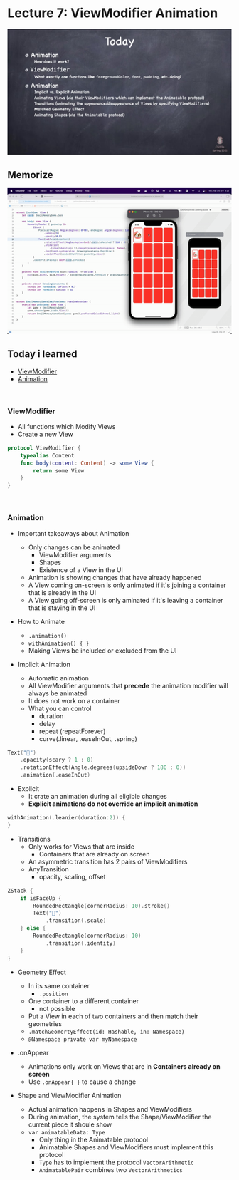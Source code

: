 # Lecture 7: ViewModifier Animation

<img src="./imageFiles/01.jpg">

<br>

## Memorize

<img src="./imageFiles/Demo.gif">

<br>

## Today i learned

- [ViewModifier](#ViewModifier)
- [Animation](#Animation)

<br>

### ViewModifier

- All functions which Modify Views
- Create a new View

```swift
protocol ViewModifier {
    typealias Content
    func body(content: Content) -> some View {
        return some View
    }
}
```

<br>

### Animation

- Important takeaways about Animation
    - Only changes can be animated
        - ViewModifier arguments
        - Shapes
        - Existence of a View in the UI
    - Animation is showing changes that have already happened
    - A View coming on-screen is only animated if it's joining a container that is already in the UI
    - A View going off-screen is only aminated if it's leaving a container that is staying in the UI

- How to Animate
    - `.animation()`
    - `withAnimation() { }`
    - Making Views be included or excluded from the UI

- Implicit Animation
    - Automatic animation
    - All ViewModifier arguments that **precede** the animation modifier will always be animated
    - It does not work on a container
    - What you can control
        - duration
        - delay
        - repeat (repeatForever)
        - curve(.linear, .easeInOut, .spring)

```swift
Text("👻")
    .opacity(scary ? 1 : 0)
    .rotationEffect(Angle.degrees(upsideDown ? 180 : 0))
    .animation(.easeInOut)
```

- Explicit
    - It crate an animation during all eligible changes
    - **Explicit animations do not override an implicit animation**

```swift
withAnimation(.leanier(duration:2)) {    
}
```

- Transitions
    - Only works for Views that are inside
        - Containers that are already on screen
    - An asymmetric transition has 2 pairs of ViewModifiers
    - AnyTransition
        - opacity, scaling, offset

```swift
ZStack {
    if isFaceUp {
        RoundedRectangle(cornerRadius: 10).stroke()
        Text("👻")
            .transition(.scale)
    } else {
        RoundedRectangle(cornerRadius: 10)
            .transition(.identity)
    }
}
```

- Geometry Effect
    - In its same container
        - `.position`
    - One container to a different container
        - not possible
    - Put a View in each of two containers and then match their geometries
    - `.matchGeomertyEffect(id: Hashable, in: Namespace)`
    - `@Namespace private var myNamespace`

- .onAppear
    - Animations only work on Views that are in **Containers already on screen**
    - Use `.onAppear{ }` to cause a change

- Shape and ViewModifier Animation
    - Actual animation happens in Shapes and ViewModifiers
    - During animation, the system tells the Shape/ViewModifier the current piece it shoule show
    - `var animatableData: Type`
        - Only thing in the Animatable protocol
        - Animatable Shapes and ViewModifiers must implement this protocol
        - `Type` has to implement the protocol `VectorArithmetic`
        - `AnimatablePair` combines two `VectorArithmetics`
